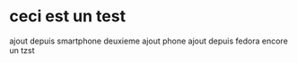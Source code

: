 # ceci est un test
ajout depuis smartphone
deuxieme ajout phone
ajout depuis fedora
encore un tzst	
